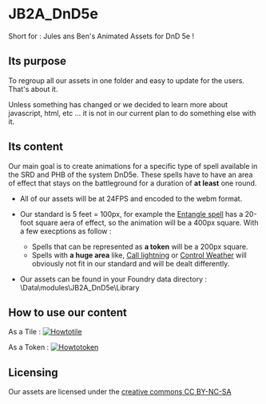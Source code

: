 # JB2A_DnD5e
Short for : Jules ans Ben's Animated Assets for DnD 5e !

## Its purpose
To regroup all our assets in one folder and easy to update for the users. That's about it.

Unless something has changed or we decided to learn more about javascript, html, etc ... it is not in our current plan to do something else with it.

## Its content
Our main goal is to create animations for a specific type of spell available in the SRD and PHB of the system DnD5e. These spells have to have an area of effect that stays on the battleground for a duration of **at least** one round.

- All of our assets will be at 24FPS and encoded to the webm format.
- Our standard is 5 feet = 100px, for example the [Entangle spell](https://www.dndbeyond.com/spells/entangle) has a 20-foot square aera of effect, so the animation will be a 400px square. With a few execptions as follow :

  - Spells that can be represented as **a token** will be a 200px square.
  - Spells with **a huge area** like, [Call lightning](https://www.dndbeyond.com/spells/call-lightning) or [Control Weather](https://www.dndbeyond.com/spells/control-weather) will obviously not fit in our standard and will be dealt differently.
  
- Our assets can be found in your Foundry data directory : \\Data\modules\JB2A_DnD5e\Library

## How to use our content

As a Tile :
[![Howtotile](https://i.imgur.com/i1z2O1S.jpg)](https://youtu.be/c4RQjFl8C18)

As a Token :
[![Howtotoken](https://i.imgur.com/WBQ5NkA.jpg)](https://youtu.be/Hi7yvUG4kk8)

## Licensing
Our assets are licensed under the [creative commons CC BY-NC-SA](https://creativecommons.org/licenses/by-nc-sa/4.0/)
